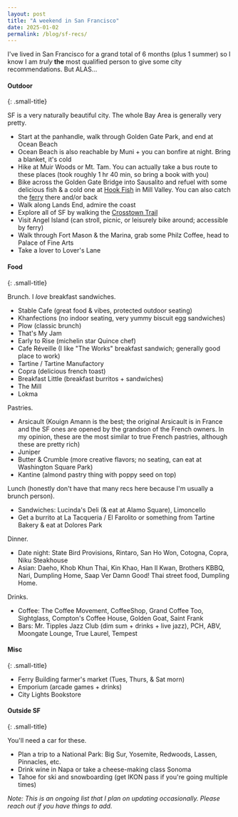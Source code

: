 ```yaml
---
layout: post
title: "A weekend in San Francisco"
date: 2025-01-02
permalink: /blog/sf-recs/
---
```


I've lived in San Francisco for a grand total of 6 months (plus 1 summer) so I know I am *truly* **the** 
most qualified person to give some city recommendations. But ALAS...

#### Outdoor
{: .small-title}

SF is a very naturally beautiful city. The whole Bay Area is generally very pretty.

<ul class="bullets">
   <li>Start at the panhandle, walk through Golden Gate Park, and end at Ocean Beach</li>
   <li>Ocean Beach is also reachable by Muni + you can bonfire at night. Bring a blanket, it's cold</li>
   <li>Hike at Muir Woods or Mt. Tam. You can actually take a bus route to these places (took roughly 1 hr 40 min, so bring a book with you)</li>
   <li>Bike across the Golden Gate Bridge into Sausalito and refuel with some delicious fish & a cold one at <a href="https://www.hookfishco.com/">Hook Fish</a> in Mill Valley. 
   You can also catch the <a href="https://sanfranciscobayferry.com/">ferry</a> there and/or back</li>
   <li>Walk along Lands End, admire the coast</li>
   <li>Explore all of SF by walking the <a href="https://crosstowntrail.org/">Crosstown Trail</a></li>
   <li>Visit Angel Island (can stroll, picnic, or leisurely bike around; accessible by ferry)</li>
   <li>Walk through Fort Mason & the Marina, grab some Philz Coffee, head to Palace of Fine Arts</li>
   <li>Take a lover to Lover's Lane</li>
</ul>

<div class="spacer"></div>

#### Food
{: .small-title}

Brunch. I *love* breakfast sandwiches.

<ul class="bullets">
   <li>Stable Cafe (great food & vibes, protected outdoor seating)</li>
   <li>Khanfections (no indoor seating, very yummy biscuit egg sandwiches)</li>
   <li>Plow (classic brunch)</li>
   <li>That's My Jam</li>
   <li>Early to Rise (michelin star Quince chef)</li>
   <li>Cafe Réveille (I like "The Works" breakfast sandwich; generally good place to work)</li>
   <li>Tartine / Tartine Manufactory</li>
   <li>Copra (delicious french toast)</li>
   <li>Breakfast Little (breakfast burritos + sandwiches)</li>
   <li>The Mill</li>
   <li>Lokma</li>
</ul>

<div class="spacer"></div>

Pastries.

<ul class="bullets">
   <li>Arsicault (Kouign Amann is the best; the original Arsicault is in France and the SF ones are opened by the grandson of the French owners. 
      In my opinion, these are the most similar to true French pastries, although these are pretty rich)</li>
   <li>Juniper</li>
   <li>Butter & Crumble (more creative flavors; no seating, can eat at Washington Square Park)</li>
   <li>Kantine (almond pastry thing with poppy seed on top)</li>
</ul>

<div class="spacer"></div>

Lunch (honestly don't have that many recs here because I'm usually a brunch person).

<ul class="bullets">
   <li>Sandwiches: Lucinda's Deli (& eat at Alamo Square), Limoncello</li>
   <li>Get a burrito at La Tacqueria / El Farolito or something from Tartine Bakery & eat at Dolores Park</li>
</ul> 

<div class="spacer"></div>

Dinner. 

<ul class="bullets">
   <li>Date night: State Bird Provisions, Rintaro, San Ho Won, Cotogna, Copra, Niku Steakhouse</li>
   <li>Asian: Daeho, Khob Khun Thai, Kin Khao, Han Il Kwan, Brothers KBBQ, Nari, Dumpling Home, Saap Ver Damn Good! Thai street food, Dumpling Home.</li>
</ul>

<div class="spacer"></div>

Drinks. 

<ul class="bullets">
   <li>Coffee: The Coffee Movement, CoffeeShop, Grand Coffee Too, Sightglass, Compton's Coffee House, Golden Goat, Saint Frank</li>
   <li>Bars: Mr. Tipples Jazz Club (dim sum + drinks + live jazz), PCH, ABV, Moongate Lounge, True Laurel, Tempest</li>
</ul>

<div class="spacer"></div>

#### Misc
{: .small-title}

<ul class="bullets">
   <li>Ferry Building farmer's market (Tues, Thurs, & Sat morn)</li>
   <li>Emporium (arcade games + drinks)</li>
   <li>City Lights Bookstore</li>
</ul>

<div class="spacer"></div>

#### Outside SF
{: .small-title}

You'll need a car for these.

<ul class="bullets">
   <li>Plan a trip to a National Park: Big Sur, Yosemite, Redwoods, Lassen, Pinnacles, etc.</li>
   <li>Drink wine in Napa or take a cheese-making class Sonoma</li>
   <li>Tahoe for ski and snowboarding (get IKON pass if you're going multiple times)</li>
</ul>

<div class="spacer"></div>
<div class="spacer"></div>

*Note: This is an ongoing list that I plan on updating occasionally. Please reach out if you have things to add.*